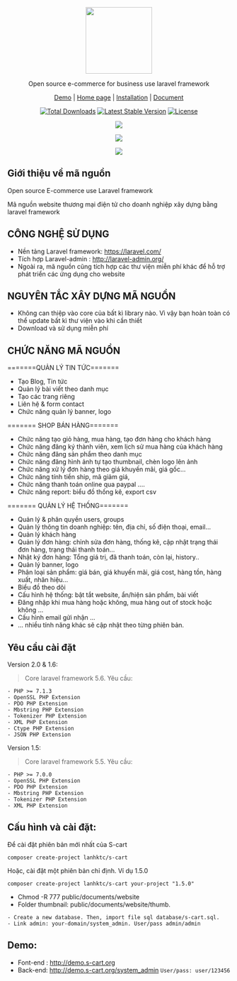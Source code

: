 <p align="center">
    <img src="https://s-cart.org/scart.png" width="150"><br>
</p>
<p align="center">Open source e-commerce for business use laravel framework</p>
<p align="center">
<a href="http://demo.s-cart.org">Demo</a> | <a href="https://s-cart.org">Home page</a> | <a href="https://s-cart.org/page/installation.html">Installation</a> | <a href="https://s-cart.org/guide.html">Document</a>
</p>
<p align="center">
<a href="https://packagist.org/packages/lanhktc/s-cart"><img src="https://poser.pugx.org/lanhktc/s-cart/d/total.svg" alt="Total Downloads"></a>
<a href="https://packagist.org/packages/lanhktc/s-cart"><img src="https://poser.pugx.org/lanhktc/s-cart/v/stable.svg" alt="Latest Stable Version"></a>
<a href="https://packagist.org/packages/lanhktc/s-cart"><img src="https://poser.pugx.org/lanhktc/s-cart/license.svg" alt="License"></a>
</p>
<p align="center"><img src="https://s-cart.org/images/s12.jpg"></p>
<p align="center"><img src="https://s-cart.org/images/s22.jpg"></p>
<p align="center"><img src="https://s-cart.org/images/s32.jpg"></p>


## Giới thiệu về mã nguồn
Open source E-commerce use Laravel framework

Mã nguồn website thương mại điện tử cho doanh nghiệp xây dựng bằng laravel framework

## CÔNG NGHỆ SỬ DỤNG
- Nền tảng Laravel framework: https://laravel.com/
- Tích hợp Laravel-admin : http://laravel-admin.org/
- Ngoài ra, mã nguồn cũng tích hợp các thư viện miễn phí khác để hỗ trợ phát triển các ứng dụng cho website


## NGUYÊN TẮC XÂY DỰNG MÃ NGUỒN
- Không can thiệp vào core của bất kì library nào. Vì vậy bạn hoàn toàn có thể update bất kì thư viện vào khi cần thiết
- Download và sử dụng miễn phí



## CHỨC NĂNG MÃ NGUỒN

=======QUẢN LÝ TIN TỨC=======

- Tạo Blog, Tin tức
- Quản lý bài viết theo danh mục
- Tạo các trang riêng
- Liên hệ & form contact
- Chức năng quản lý banner, logo

======= SHOP BÁN HÀNG=======

- Chức năng tạo giỏ hàng, mua hàng, tạo đơn hàng cho khách hàng
- Chức năng đăng ký thành viên, xem lịch sử mua hàng của khách hàng
- Chức năng đăng sản phẩm theo danh mục
- Chức năng đăng hình ảnh tự tạo thumbnail, chèn logo lên ảnh
- Chức năng xử lý đơn hàng theo giá khuyến mãi, giá gốc...
- Chức năng tính tiền ship, mã giảm giá,
- Chức năng thanh toán online qua paypal ....
- Chức năng report: biểu đồ thống kê, export csv

======= QUẢN LÝ HỆ THỐNG=======

- Quản lý & phân quyền users, groups
- Quản lý thông tin doanh nghiệp: tên, địa chỉ, số điện thoại, email...
- Quản lý khách hàng
- Quản lý đơn hàng: chỉnh sửa đơn hàng, thống kê, cập nhật trạng thái đơn hàng, trạng thái thanh toán...
- Nhật ký đơn hàng: Tổng giá trị, đã thanh toán, còn lại, history..
- Quản lý banner, logo
- Phân loại sản phẩm: giá bán, giá khuyến mãi, giá cost, hàng tồn, hàng xuất, nhãn hiệu...
- Biểu đồ theo dõi
- Cấu hình hệ thống: bật tắt website, ẩn/hiện sản phẩm, bài viết
- Đăng nhập khi mua hàng hoặc không, mua hàng out of stock hoặc không ...
- Cấu hình email gửi nhận ...
- ... nhiều tính năng khác sẽ cập nhật theo từng phiên bản.


## Yêu cầu cài đặt

Version 2.0 & 1.6:

> Core laravel framework 5.6. Yêu cầu:

```
- PHP >= 7.1.3
- OpenSSL PHP Extension
- PDO PHP Extension
- Mbstring PHP Extension
- Tokenizer PHP Extension
- XML PHP Extension
- Ctype PHP Extension
- JSON PHP Extension
```
Version 1.5:

> Core laravel framework 5.5. Yêu cầu:

```
- PHP >= 7.0.0
- OpenSSL PHP Extension
- PDO PHP Extension
- Mbstring PHP Extension
- Tokenizer PHP Extension
- XML PHP Extension
```


## Cấu hình và cài đặt:

Để cài đặt phiên bản mới nhất của S-cart

```
composer create-project lanhktc/s-cart
```

Hoặc, cài đặt một phiên bản chỉ định. Ví dụ 1.5.0

```
composer create-project lanhktc/s-cart your-project "1.5.0"
```


- Chmod -R 777 public/documents/website
- Folder thumbnail: public/documents/website/thumb.

```
- Create a new database. Then, import file sql database/s-cart.sql.
- Link admin: your-domain/system_admin. User/pass admin/admin
```



## Demo:

- Font-end : http://demo.s-cart.org
- Back-end: http://demo.s-cart.org/system_admin   <code>User/pass: user/123456</code>

